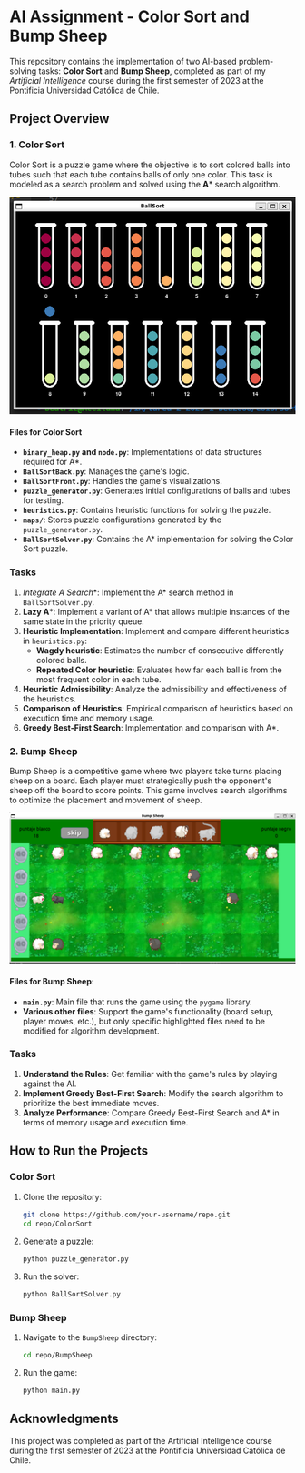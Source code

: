 # AI Assignment - Color Sort and Bump Sheep

This repository contains the implementation of two AI-based problem-solving tasks: **Color Sort** and **Bump Sheep**, completed as part of my *Artificial Intelligence* course during the first semester of 2023 at the Pontificia Universidad Católica de Chile.

## Project Overview

### 1. Color Sort

Color Sort is a puzzle game where the objective is to sort colored balls into tubes such that each tube contains balls of only one color. This task is modeled as a search problem and solved using the **A*** search algorithm.

![alt text](image.png)

#### Files for Color Sort

- **`binary_heap.py` and `node.py`**: Implementations of data structures required for A*.
- **`BallSortBack.py`**: Manages the game's logic.
- **`BallSortFront.py`**: Handles the game's visualizations.
- **`puzzle_generator.py`**: Generates initial configurations of balls and tubes for testing.
- **`heuristics.py`**: Contains heuristic functions for solving the puzzle.
- **`maps/`**: Stores puzzle configurations generated by the `puzzle_generator.py`.
- **`BallSortSolver.py`**: Contains the A* implementation for solving the Color Sort puzzle.

### Tasks

1. **Integrate A* Search**: Implement the A* search method in `BallSortSolver.py`.
2. **Lazy A***: Implement a variant of A* that allows multiple instances of the same state in the priority queue.
3. **Heuristic Implementation**: Implement and compare different heuristics in `heuristics.py`:
   - **Wagdy heuristic**: Estimates the number of consecutive differently colored balls.
   - **Repeated Color heuristic**: Evaluates how far each ball is from the most frequent color in each tube.
4. **Heuristic Admissibility**: Analyze the admissibility and effectiveness of the heuristics.
5. **Comparison of Heuristics**: Empirical comparison of heuristics based on execution time and memory usage.
6. **Greedy Best-First Search**: Implementation and comparison with A*.

### 2. Bump Sheep

Bump Sheep is a competitive game where two players take turns placing sheep on a board. Each player must strategically push the opponent's sheep off the board to score points. This game involves search algorithms to optimize the placement and movement of sheep.

![alt text](image-1.png)

#### Files for Bump Sheep:

- **`main.py`**: Main file that runs the game using the `pygame` library.
- **Various other files**: Support the game's functionality (board setup, player moves, etc.), but only specific highlighted files need to be modified for algorithm development.

### Tasks

1. **Understand the Rules**: Get familiar with the game's rules by playing against the AI.
2. **Implement Greedy Best-First Search**: Modify the search algorithm to prioritize the best immediate moves.
3. **Analyze Performance**: Compare Greedy Best-First Search and A* in terms of memory usage and execution time.

## How to Run the Projects

### Color Sort

1. Clone the repository:

   ```bash
   git clone https://github.com/your-username/repo.git
   cd repo/ColorSort
   ```

2. Generate a puzzle:

   ```bash
   python puzzle_generator.py
    ```

3. Run the solver:

   ```bash
   python BallSortSolver.py
   ```

### Bump Sheep

1. Navigate to the `BumpSheep` directory:

   ```bash
   cd repo/BumpSheep
    ```

2. Run the game:

   ```bash
   python main.py
   ```

## Acknowledgments

This project was completed as part of the Artificial Intelligence course during the first semester of 2023 at the Pontificia Universidad Católica de Chile.
